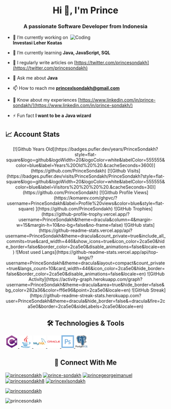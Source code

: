 <h1 align="center">Hi 👋, I'm Prince</h1>
<h3 align="center">A passionate Software Developer from Indonesia</h3>
<img align="right" alt="Coding" width="300" src="https://wallpapercave.com/uwp/uwp1719087.png">

- 🔭 I’m currently working on **Investasi Leher Keatas**

- 🌱 I’m currently learning **Java, JavaScript, SQL**

- 📝 I regularly write articles on [https://twitter.com/princesondakh](https://twitter.com/princesondakh)

- 💬 Ask me about **Java**

- 📫 How to reach me **princexlsondakh@gmail.com**

- 📄 Know about my experiences [https://www.linkedin.com/in/prince-sondakh/](https://www.linkedin.com/in/prince-sondakh/)

- ⚡ Fun fact **I want to be a Java wizard**

## :chart_with_upwards_trend: Account Stats
<div align="center" markdown="1">
[![Github Years Old](https://badges.pufler.dev/years/PrinceSondakh?style=flat-square&logo=github&logoWidth=20&logoColor=white&labelColor=555555&color=blue&label=Years%20Old%20%20.&cacheSeconds=3600)](https://github.com/PrinceSondakh)
[![Github Visits](https://badges.pufler.dev/visits/PrinceSondakh/PrinceSondakh?style=flat-square&logo=github&logoWidth=20&logoColor=white&labelColor=555555&color=blue&label=Visitors%20%20%20%20.&cacheSeconds=30)](https://github.com/PrinceSondakh)
[![Github Profile Views](https://komarev.com/ghpvc/?username=PrinceSondakh&label=Profile%20views&color=blue&style=flat-square) ](https://github.com/PrinceSondakh)
![GitHub Trophies](https://github-profile-trophy.vercel.app/?username=PrinceSondakh&theme=dracula&column=4&margin-w=15&margin-h=10&no-bg=false&no-frame=false)    
![GitHub stats](https://github-readme-stats.vercel.app/api?username=PrinceSondakh&theme=dracula&count_private=true&include_all_commits=true&card_width=446&show_icons=true&icon_color=2ca5e0&hide_border=false&border_color=2ca5e0&disable_animations=false&locale=en)    
![Most used Langs](https://github-readme-stats.vercel.app/api/top-langs/?username=PrinceSondakh&theme=dracula&layout=compact&count_private=true&langs_count=10&card_width=446&icon_color=2ca5e0&hide_border=false&border_color=2ca5e0&disable_animations=false&locale=en)  
![GitHub Activity](https://activity-graph.herokuapp.com/graph?username=PrinceSondakh&theme=dracula&area=true&hide_border=false&bg_color=282a36&color=ff6e96&point=2ca5e0&locale=en)    
![GitHub Streak](https://github-readme-streak-stats.herokuapp.com?user=PrinceSondakh&theme=dracula&hide_border=false&=dracula&fire=2ca5e0&border=2ca5e0&sideLabels=2ca5e0&locale=en)   

## :hammer_and_wrench: Technologies & Tools
<p align="left"> <a href="https://www.w3schools.com/cs/" target="_blank" rel="noreferrer"> <img src="https://raw.githubusercontent.com/devicons/devicon/master/icons/csharp/csharp-original.svg" alt="csharp" width="40" height="40"/> </a> <a href="https://www.java.com" target="_blank" rel="noreferrer"> <img src="https://raw.githubusercontent.com/devicons/devicon/master/icons/java/java-original.svg" alt="java" width="40" height="40"/> </a> <a href="https://www.mysql.com/" target="_blank" rel="noreferrer"> <img src="https://raw.githubusercontent.com/devicons/devicon/master/icons/mysql/mysql-original-wordmark.svg" alt="mysql" width="40" height="40"/> </a> <a href="https://www.oracle.com/" target="_blank" rel="noreferrer"> <img src="https://raw.githubusercontent.com/devicons/devicon/master/icons/oracle/oracle-original.svg" alt="oracle" width="40" height="40"/> </a> <a href="https://www.photoshop.com/en" target="_blank" rel="noreferrer"> <img src="https://raw.githubusercontent.com/devicons/devicon/master/icons/photoshop/photoshop-line.svg" alt="photoshop" width="40" height="40"/> </a> <a href="https://www.postgresql.org" target="_blank" rel="noreferrer"> <img src="https://raw.githubusercontent.com/devicons/devicon/master/icons/postgresql/postgresql-original-wordmark.svg" alt="postgresql" width="40" height="40"/> </a> </p>

## :postbox: Connect With Me
<p align="left">
<a href="https://twitter.com/princesondakh" target="blank"><img align="center" src="https://raw.githubusercontent.com/rahuldkjain/github-profile-readme-generator/master/src/images/icons/Social/twitter.svg" alt="princesondakh" height="30" width="40" /></a>
<a href="https://linkedin.com/in/prince-sondakh" target="blank"><img align="center" src="https://raw.githubusercontent.com/rahuldkjain/github-profile-readme-generator/master/src/images/icons/Social/linked-in-alt.svg" alt="prince-sondakh" height="30" width="40" /></a>
<a href="https://fb.com/princegeorgeimanuel" target="blank"><img align="center" src="https://raw.githubusercontent.com/rahuldkjain/github-profile-readme-generator/master/src/images/icons/Social/facebook.svg" alt="princegeorgeimanuel" height="30" width="40" /></a>
<a href="https://instagram.com/princesondakh8" target="blank"><img align="center" src="https://raw.githubusercontent.com/rahuldkjain/github-profile-readme-generator/master/src/images/icons/Social/instagram.svg" alt="princesondakh8" height="30" width="40" /></a>
<a href="https://www.hackerrank.com/princexlsondakh" target="blank"><img align="center" src="https://raw.githubusercontent.com/rahuldkjain/github-profile-readme-generator/master/src/images/icons/Social/hackerrank.svg" alt="princexlsondakh" height="30" width="40" /></a>
</p>
<p align="left"> <a href="https://twitter.com/princesondakh" target="blank"><img src="https://img.shields.io/twitter/follow/princesondakh?logo=twitter&style=for-the-badge" alt="princesondakh" /></a> </p>
<p align="left"> <img src="https://komarev.com/ghpvc/?username=princesondakh&label=Profile%20views&color=0e75b6&style=flat" alt="princesondakh" /> </p>
